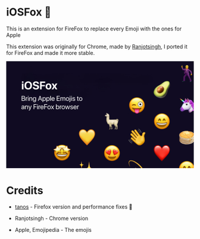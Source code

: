 # iOSFox 🚧

This is an extension for FireFox to replace every Emoji with the ones for Apple

This extension was originally for Chrome, made by [Ranjotsingh](https://github.com/ranjotsingh), I ported it for FireFox and made it more stable.

![tanos-frontend](https://raw.githubusercontent.com/tanosshi/iOSFox/main/thumbnail.png)

# Credits

- [tanos](https://github.com/tanosshi) - Firefox version and performance fixes 🚧

- Ranjotsingh - Chrome version

- Apple, Emojipedia - The emojis
